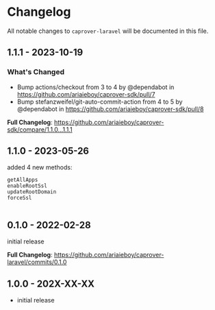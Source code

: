 # Changelog

All notable changes to `caprover-laravel` will be documented in this file.

## 1.1.1 - 2023-10-19

### What's Changed

- Bump actions/checkout from 3 to 4 by @dependabot in https://github.com/ariaieboy/caprover-sdk/pull/7
- Bump stefanzweifel/git-auto-commit-action from 4 to 5 by @dependabot in https://github.com/ariaieboy/caprover-sdk/pull/8

**Full Changelog**: https://github.com/ariaieboy/caprover-sdk/compare/1.1.0...1.1.1

## 1.1.0 - 2023-05-26

added 4 new methods:

```
getAllApps
enableRootSsl
updateRootDomain
forceSsl


```
## 0.1.0 - 2022-02-28

initial release

**Full Changelog**: https://github.com/ariaieboy/caprover-laravel/commits/0.1.0

## 1.0.0 - 202X-XX-XX

- initial release
